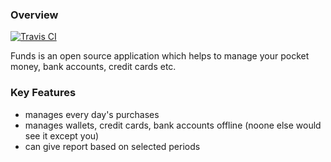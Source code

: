 ### Overview
[![Travis CI](https://travis-ci.org/micartu/funds.svg?branch=master)](https://travis-ci.org/micartu/funds)

Funds is an open source application which helps to manage your pocket money, bank accounts, credit cards etc.

### Key Features
- manages every day's purchases
- manages wallets, credit cards, bank accounts offline (noone else would see it except you)
- can give report based on selected periods
